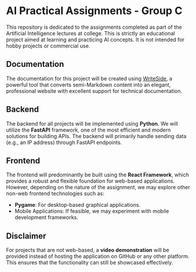 # AI Practical Assignments - Group C

This repository is dedicated to the assignments completed as part of the Artificial Intelligence lectures at college. This is strictly an educational project aimed at learning and practicing AI concepts. It is not intended for hobby projects or commercial use.

## Documentation
The documentation for this project will be created using [WriteSide](https://writeside.com), a powerful tool that converts semi-Markdown content into an elegant, professional website with excellent support for technical documentation.

## Backend
The backend for all projects will be implemented using **Python**. We will utilize the **FastAPI** framework, one of the most efficient and modern solutions for building APIs. The backend will primarily handle sending data (e.g., an IP address) through FastAPI endpoints.

## Frontend
The frontend will predominantly be built using the **React Framework**, which provides a robust and flexible foundation for web-based applications. However, depending on the nature of the assignment, we may explore other non-web frontend technologies such as:
- **Pygame**: For desktop-based graphical applications.
- Mobile Applications: If feasible, we may experiment with mobile development frameworks.

## Disclaimer
For projects that are not web-based, a **video demonstration** will be provided instead of hosting the application on GitHub or any other platform. This ensures that the functionality can still be showcased effectively.
